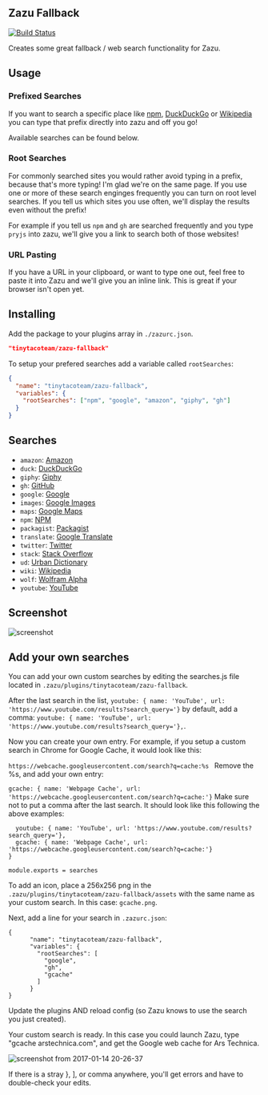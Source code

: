 ## Zazu Fallback

[![Build Status](https://travis-ci.org/tinytacoteam/zazu-fallback.svg?branch=master)](https://travis-ci.org/tinytacoteam/zazu-fallback)

Creates some great fallback / web search functionality for Zazu.

## Usage

### Prefixed Searches

If you want to search a specific place like [npm](https://www.npmjs.com/),
[DuckDuckGo](https://duckduckgo.com/) or [Wikipedia](https://www.wikipedia.org/)
you can type that prefix directly into zazu and off you go!

Available searches can be found below.

### Root Searches

For commonly searched sites you would rather avoid typing in a prefix, because
that's more typing! I'm glad we're on the same page. If you use one or more of
these search enginges frequently you can turn on root level searches. If you
tell us which sites you use often, we'll display the results even without the
prefix!

For example if you tell us `npm` and `gh` are searched frequently and you type
`pryjs` into zazu, we'll give you a link to search both of those websites!

### URL Pasting

If you have a URL in your clipboard, or want to type one out, feel free to paste
it into Zazu and we'll give you an inline link. This is great if your browser
isn't open yet.

## Installing

Add the package to your plugins array in `./zazurc.json`.

~~~ json
"tinytacoteam/zazu-fallback"
~~~

To setup your prefered searches add a variable called `rootSearches`:

~~~ json
{
  "name": "tinytacoteam/zazu-fallback",
  "variables": {
    "rootSearches": ["npm", "google", "amazon", "giphy", "gh"]
  }
}
~~~

## Searches

* `amazon`: [Amazon](https://www.amazon.com/)
* `duck`: [DuckDuckGo](https://duckduckgo.com/)
* `giphy`: [Giphy](https://giphy.com/)
* `gh`: [GitHub](https://github.com/)
* `google`: [Google](https://www.google.com/)
* `images`: [Google Images](https://www.google.com/)
* `maps`: [Google Maps](https://www.google.com/)
* `npm`: [NPM](https://www.npmjs.com/)
* `packagist`: [Packagist](https://packagist.org)
* `translate`: [Google Translate](https://translate.google.com/)
* `twitter`: [Twitter](https://twitter.com/)
* `stack`: [Stack Overflow](https://stackoverflow.com/)
* `ud`: [Urban Dictionary](https://www.urbandictionary.com/)
* `wiki`: [Wikipedia](https://wikipedia.org/)
* `wolf`: [Wolfram Alpha](https://www.wolframalpha.com/)
* `youtube`: [YouTube](https://www.youtube.com/)

## Screenshot

![screenshot](./assets/screenshot.png)

## Add your own searches

You can add your own custom searches by editing the searches.js file located in `.zazu/plugins/tinytacoteam/zazu-fallback`.

After the last search in the list, `youtube: { name: 'YouTube', url: 'https://www.youtube.com/results?search_query='}` by default, add a comma: `youtube: { name: 'YouTube', url: 'https://www.youtube.com/results?search_query='},`.

Now you can create your own entry. For example, if you setup a custom search in Chrome for Google Cache, it would look like this:

`https://webcache.googleusercontent.com/search?q=cache:%s
` 
Remove the %s, and add your own entry:

` gcache: { name: 'Webpage Cache', url: 'https://webcache.googleusercontent.com/search?q=cache:'}
`
Make sure not to put a comma after the last search. It should look like this following the above examples:

```
  youtube: { name: 'YouTube', url: 'https://www.youtube.com/results?search_query='},
  gcache: { name: 'Webpage Cache', url: 'https://webcache.googleusercontent.com/search?q=cache:'}
}

module.exports = searches
```

To add an icon, place a 256x256 png in the `.zazu/plugins/tinytacoteam/zazu-fallback/assets` with the same name as your custom search. In this case: `gcache.png`.

Next, add a line for your search in `.zazurc.json`:

```
{
      "name": "tinytacoteam/zazu-fallback",
      "variables": {
        "rootSearches": [
          "google",
          "gh",
          "gcache"
        ]
      }
}
```

Update the plugins AND reload config (so Zazu knows to use the search you just created).

Your custom search is ready. In this case you could launch Zazu, type "gcache arstechnica.com", and get the Google web cache for Ars Technica.

![screenshot from 2017-01-14 20-26-37](https://cloud.githubusercontent.com/assets/10121835/21959787/f9c25700-da97-11e6-871b-ee25d948282b.png)

If there is a stray }, ], or comma anywhere, you'll get errors and have to double-check your edits.


